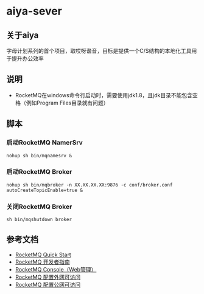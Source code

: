 # aiya-sever
## 关于aiya
字母计划系列的首个项目，取哎呀谐音，目标是提供一个C/S结构的本地化工具用于提升办公效率
## 说明
* RocketMQ在windows命令行启动时，需要使用jdk1.8，且jdk目录不能包含空格（例如Program Files目录就有问题）
## 脚本
### 启动RocketMQ NamerSrv
~~~
nohup sh bin/mqnamesrv &
~~~
### 启动RocketMQ Broker
~~~
nohup sh bin/mqbroker -n XX.XX.XX.XX:9876 -c conf/broker.conf autoCreateTopicEnable=true &
~~~
### 关闭RocketMQ Broker
~~~
sh bin/mqshutdown broker
~~~
## 参考文档
* [RocketMQ Quick Start](https://rocketmq.apache.org/docs/quick-start/)
* [RocketMQ 开发者指南](https://github.com/apache/rocketmq/tree/master/docs/cn)
* [RocketMQ Console（Web管理）](https://github.com/apache/rocketmq-externals/tree/master/rocketmq-console)
* [RocketMQ 配置外网可访问](https://blog.csdn.net/kkgbn/article/details/78255471)
* [RocketMQ 配置公网可访问](https://blog.csdn.net/hekf2010/article/details/81080755)
